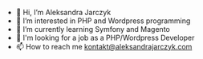 - 👋 Hi, I’m Aleksandra Jarczyk
- 👀 I’m interested in PHP and Wordpress programming
- 🌱 I’m currently learning Symfony and Magento
- 💞️ I'm looking for a job as a PHP/Wordpress Developer 
- 📫 How to reach me kontakt@aleksandrajarczyk.com

<!---
olajarczyk/olajarczyk is a ✨ special ✨ repository because its `README.md` (this file) appears on your GitHub profile.
You can click the Preview link to take a look at your changes.
--->
